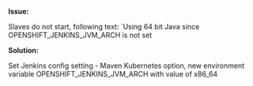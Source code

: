 **Issue:**

Slaves do not start, following text: `Using 64 bit Java since OPENSHIFT_JENKINS_JVM_ARCH is not set


**Solution:**

Set Jenkins config setting - Maven Kubernetes option, new environment variable OPENSHIFT_JENKINS_JVM_ARCH with value of x86_64
